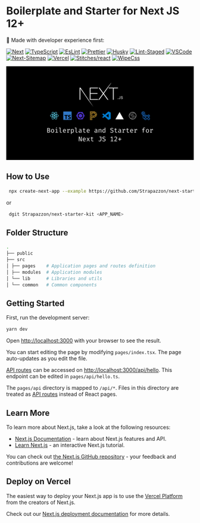 # Boilerplate and Starter for Next JS 12+

🚀 Made with developer experience first:

[![Next](https://img.shields.io/badge/-Next-000?style=flat-square&logo=Next.js&logoColor=white)](https://nextjs.org/)
[![TypeScript](https://img.shields.io/badge/-TypeScript-007ACC?style=flat-square&logo=TypeScript&logoColor=white)](https://www.typescriptlang.org/)
[![EsLint](https://img.shields.io/badge/-ESLint-4B32C3?style=flat-square&logo=ESLint&logoColor=white)](https://eslint.org/)
[![Prettier](https://img.shields.io/badge/-Prettier-F7B93E?style=flat-square&logo=Prettier&logoColor=white)](https://eslint.org/)
[![Husky](https://img.shields.io/badge/-Husky-006D5C?style=flat-square)](https://typicode.github.io/husky/#/)
[![Lint-Staged](https://img.shields.io/badge/-Lint--Staged-4B32C3?style=flat-square&logo=ESLint&logoColor=white)](https://github.com/okonet/lint-staged)
[![VSCode](https://img.shields.io/badge/-VSCode-007ACC?style=flat-square&logo=Visual-Studio-Code&logoColor=white)](https://code.visualstudio.com/)
[![Next-Sitemap](https://img.shields.io/badge/-Next--Sitemap-19A974?style=flat-square)](https://github.com/iamvishnusankar/next-sitemap)
[![Vercel](https://img.shields.io/badge/-Vercel-000000?style=flat-square&logo=Vercel&logoColor=white)](https://vercel.com)
[![Stitches/react](https://img.shields.io/badge/-Stitches/react-70088A?style=flat-square)](https://stitches.dev)
[![WipeCss](https://img.shields.io/badge/-Wipe.css-8B5CF6?style=flat-square)](https://github.com/danilowoz/wipe.css/)

<p align="center">
  <img src="public/assets/nextjs-banner.png?raw=true" alt="Next js starter banner">
</p>

## How to Use

```bash
 npx create-next-app --example https://github.com/Strapazzon/next-starter-kit <APP_NAME>
```
or
```bash
 dgit Strapazzon/next-starter-kit <APP_NAME>
```

## Folder Structure

```bash
.
├── public
├── src
│ ├── pages    # Application pages and routes definition
│ ├── modules  # Application modules
│ └── lib      # Libraries and utils
│ └── common   # Common components
```

## Getting Started

First, run the development server:

```bash
yarn dev
```

Open [http://localhost:3000](http://localhost:3000) with your browser to see the result.

You can start editing the page by modifying `pages/index.tsx`. The page auto-updates as you edit the file.

[API routes](https://nextjs.org/docs/api-routes/introduction) can be accessed on [http://localhost:3000/api/hello](http://localhost:3000/api/hello). This endpoint can be edited in `pages/api/hello.ts`.

The `pages/api` directory is mapped to `/api/*`. Files in this directory are treated as [API routes](https://nextjs.org/docs/api-routes/introduction) instead of React pages.

## Learn More

To learn more about Next.js, take a look at the following resources:

- [Next.js Documentation](https://nextjs.org/docs) - learn about Next.js features and API.
- [Learn Next.js](https://nextjs.org/learn) - an interactive Next.js tutorial.

You can check out [the Next.js GitHub repository](https://github.com/vercel/next.js/) - your feedback and contributions are welcome!

## Deploy on Vercel

The easiest way to deploy your Next.js app is to use the [Vercel Platform](https://vercel.com/new?utm_medium=default-template&filter=next.js&utm_source=create-next-app&utm_campaign=create-next-app-readme) from the creators of Next.js.

Check out our [Next.js deployment documentation](https://nextjs.org/docs/deployment) for more details.
